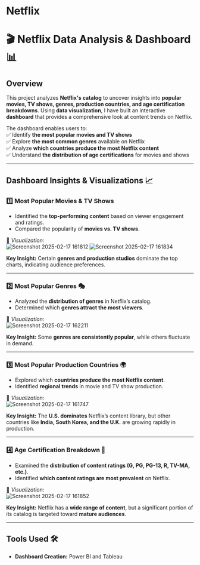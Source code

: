 # Netflix
# 🎬 **Netflix Data Analysis & Dashboard** 📊  

## **Overview**  
This project analyzes **Netflix's catalog** to uncover insights into **popular movies, TV shows, genres, production countries, and age certification breakdowns**. Using **data visualization**, I have built an interactive **dashboard** that provides a comprehensive look at content trends on Netflix.  

The dashboard enables users to:  
✅ Identify **the most popular movies and TV shows**  
✅ Explore **the most common genres** available on Netflix  
✅ Analyze **which countries produce the most Netflix content**  
✅ Understand **the distribution of age certifications** for movies and shows  

---

## **Dashboard Insights & Visualizations** 📈  

### **1️⃣ Most Popular Movies & TV Shows**  
- Identified the **top-performing content** based on viewer engagement and ratings.  
- Compared the popularity of **movies vs. TV shows**.  

📌 *Visualization:*  
![Screenshot 2025-02-17 161812](https://github.com/user-attachments/assets/118f5e90-e3b2-4cef-b543-6d66428e8d62)     ![Screenshot 2025-02-17 161834](https://github.com/user-attachments/assets/f395d5f0-af84-43e8-8964-f4268024d15c)

  

**Key Insight:** Certain **genres and production studios** dominate the top charts, indicating audience preferences.  

---

### **2️⃣ Most Popular Genres** 🎭  
- Analyzed the **distribution of genres** in Netflix’s catalog.  
- Determined which **genres attract the most viewers**.  

📌 *Visualization:*  
![Screenshot 2025-02-17 162211](https://github.com/user-attachments/assets/230a559f-7381-424c-a0cc-b2036bb436f4)


**Key Insight:** Some **genres are consistently popular**, while others fluctuate in demand.  

---

### **3️⃣ Most Popular Production Countries** 🌍  
- Explored which **countries produce the most Netflix content**.  
- Identified **regional trends** in movie and TV show production.  

📌 *Visualization:*  
![Screenshot 2025-02-17 161747](https://github.com/user-attachments/assets/6b6d9823-9142-437f-a8f6-e3e64418f187) 

**Key Insight:** The **U.S. dominates** Netflix’s content library, but other countries like **India, South Korea, and the U.K.** are growing rapidly in production.  

---

### **4️⃣ Age Certification Breakdown** 🔞  
- Examined the **distribution of content ratings (G, PG, PG-13, R, TV-MA, etc.)**.  
- Identified **which content ratings are most prevalent** on Netflix.  

📌 *Visualization:*  
![Screenshot 2025-02-17 161852](https://github.com/user-attachments/assets/6c197080-3da9-449f-a9ef-d764a21b1d1a)


**Key Insight:** Netflix has a **wide range of content**, but a significant portion of its catalog is targeted toward **mature audiences**.  

---

## **Tools Used** 🛠️  
- **Dashboard Creation:** Power BI and Tableau 
